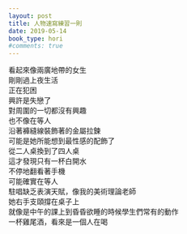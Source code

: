 ```yaml
---
layout: post
title: 人物速寫練習一則
date: 2019-05-14
book_type: hori
#comments: true
---
```


看起來像兩廣地帶的女生
<br>
剛剛過上夜生活
<br>
正在犯困
<br>
興許是失戀了
<br>
對周圍的一切都沒有興趣
<br>
也不像在等人
<br>
沿著褲縫線裝飾著的金屬拉鍊
<br>
可能是她所能想到最性感的配飾了
<br>
從二人桌換到了四人桌
<br>
這才發現只有一杯白開水
<br>
不停地翻看著手機
<br>
可能確實在等人
<br>
駐唱缺乏表演天賦，像我的美術理論老師
<br>
她右手支頤撐在桌子上
<br>
就像是中午的課上到昏昏欲睡的時候學生們常有的動作
<br>
一杯雞尾酒，看來是一個人在喝
